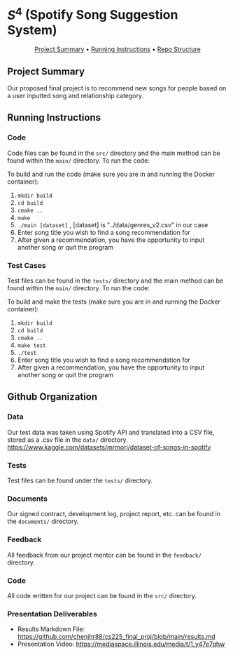 # $S^{4}$ (Spotify Song Suggestion System)
<p align="center">
  <a href="#project-summary">Project Summary</a> •
  <a href="#running-instructions">Running Instructions</a> •
  <a href="#repo-structure">Repo Structure</a>
</p>

## Project Summary

Our proposed final project is to recommend new songs for people based on a user inputted song and relationship category.

## Running Instructions

### Code

Code files can be found in the `src/` directory and the main method can be found within the `main/` directory. To run the code:

To build and run the code (make sure you are in and running the Docker container):
1. `mkdir build`
2. `cd build`
3. `cmake ..`
4. `make`
5. `./main [dataset]` , [dataset] is "../data/genres_v2.csv" in our case
6. Enter song title you wish to find a song recommendation for
7. After given a recommendation, you have the opportunity to input another song or quit the program

### Test Cases
Test files can be found in the `tests/` directory and the main method can be found within the `main/` directory. To run the code:

To build and make the tests (make sure you are in and running the Docker container):
1. `mkdir build`
2. `cd build`
3. `cmake ..`
4. `make test`
5. `./test`
6. Enter song title you wish to find a song recommendation for
7. After given a recommendation, you have the opportunity to input another song or quit the program


## Github Organization 

### Data

Our test data was taken using Spotify API and translated into a CSV file, stored as a .csv file in the `data/` directory.
https://www.kaggle.com/datasets/mrmorj/dataset-of-songs-in-spotify

### Tests

Test files can be found under the `tests/` directory.

### Documents

Our signed contract, development log, project report, etc. can be found in the `documents/` directory.

### Feedback

All feedback from our project mentor can be found in the `feedback/` directory.

### Code
All code written for our project can be found in the `src/` directory.

### Presentation Deliverables
- Results Markdown File: https://github.com/chenjhr88/cs225_final_proj/blob/main/results.md
- Presentation Video: https://mediaspace.illinois.edu/media/t/1_y47e7qhw


